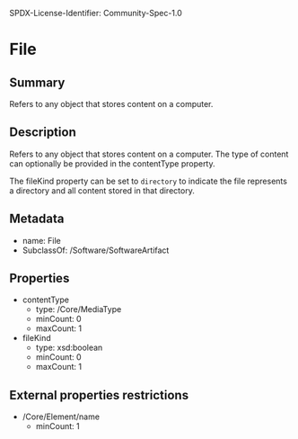 SPDX-License-Identifier: Community-Spec-1.0

# File

## Summary

Refers to any object that stores content on a computer.

## Description

Refers to any object that stores content on a computer.
The type of content can optionally be provided in the contentType property.

The fileKind property can be set to `directory` to indicate the file represents a directory and all content stored in that directory.

## Metadata

- name: File
- SubclassOf: /Software/SoftwareArtifact

## Properties

- contentType
  - type: /Core/MediaType
  - minCount: 0
  - maxCount: 1
- fileKind
  - type: xsd:boolean
  - minCount: 0
  - maxCount: 1

## External properties restrictions

- /Core/Element/name
  - minCount: 1
